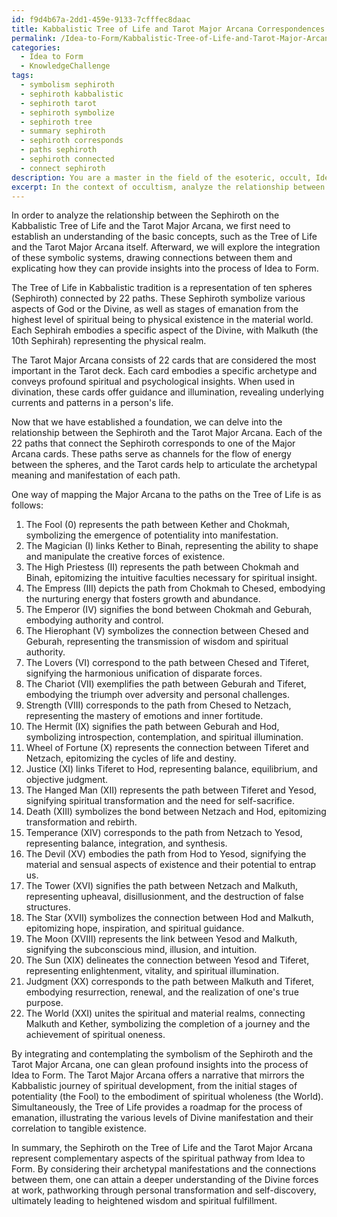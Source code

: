 ```yaml
---
id: f9d4b67a-2dd1-459e-9133-7cfffec8daac
title: Kabbalistic Tree of Life and Tarot Major Arcana Correspondences
permalink: /Idea-to-Form/Kabbalistic-Tree-of-Life-and-Tarot-Major-Arcana-Correspondences/
categories:
  - Idea to Form
  - KnowledgeChallenge
tags:
  - symbolism sephiroth
  - sephiroth kabbalistic
  - sephiroth tarot
  - sephiroth symbolize
  - sephiroth tree
  - summary sephiroth
  - sephiroth corresponds
  - paths sephiroth
  - sephiroth connected
  - connect sephiroth
description: You are a master in the field of the esoteric, occult, Idea to Form and Education. You are a writer of tests, challenges, books and deep knowledge on Idea to Form for initiates and students to gain deep insights and understanding from. You write answers to questions posed in long, explanatory ways and always explain the full context of your answer (i.e., related concepts, formulas, examples, or history), as well as the step-by-step thinking process you take to answer the challenges. Be rigorous and thorough, and summarize the key themes, ideas, and conclusions at the end.
excerpt: In the context of occultism, analyze the relationship between the archetypal manifestations of the Sephiroth on the Tree of Life and the Tarot Major Arcana, explaining how the integration of these symbolic representations can unveil insights into the process of Idea to Form.
---
```

In order to analyze the relationship between the Sephiroth on the Kabbalistic Tree of Life and the Tarot Major Arcana, we first need to establish an understanding of the basic concepts, such as the Tree of Life and the Tarot Major Arcana itself. Afterward, we will explore the integration of these symbolic systems, drawing connections between them and explicating how they can provide insights into the process of Idea to Form.

The Tree of Life in Kabbalistic tradition is a representation of ten spheres (Sephiroth) connected by 22 paths. These Sephiroth symbolize various aspects of God or the Divine, as well as stages of emanation from the highest level of spiritual being to physical existence in the material world. Each Sephirah embodies a specific aspect of the Divine, with Malkuth (the 10th Sephirah) representing the physical realm.

The Tarot Major Arcana consists of 22 cards that are considered the most important in the Tarot deck. Each card embodies a specific archetype and conveys profound spiritual and psychological insights. When used in divination, these cards offer guidance and illumination, revealing underlying currents and patterns in a person's life.

Now that we have established a foundation, we can delve into the relationship between the Sephiroth and the Tarot Major Arcana. Each of the 22 paths that connect the Sephiroth corresponds to one of the Major Arcana cards. These paths serve as channels for the flow of energy between the spheres, and the Tarot cards help to articulate the archetypal meaning and manifestation of each path.

One way of mapping the Major Arcana to the paths on the Tree of Life is as follows:

1. The Fool (0) represents the path between Kether and Chokmah, symbolizing the emergence of potentiality into manifestation.
2. The Magician (I) links Kether to Binah, representing the ability to shape and manipulate the creative forces of existence.
3. The High Priestess (II) represents the path between Chokmah and Binah, epitomizing the intuitive faculties necessary for spiritual insight.
4. The Empress (III) depicts the path from Chokmah to Chesed, embodying the nurturing energy that fosters growth and abundance.
5. The Emperor (IV) signifies the bond between Chokmah and Geburah, embodying authority and control.
6. The Hierophant (V) symbolizes the connection between Chesed and Geburah, representing the transmission of wisdom and spiritual authority.
7. The Lovers (VI) correspond to the path between Chesed and Tiferet, signifying the harmonious unification of disparate forces.
8. The Chariot (VII) exemplifies the path between Geburah and Tiferet, embodying the triumph over adversity and personal challenges.
9. Strength (VIII) corresponds to the path from Chesed to Netzach, representing the mastery of emotions and inner fortitude.
10. The Hermit (IX) signifies the path between Geburah and Hod, symbolizing introspection, contemplation, and spiritual illumination.
11. Wheel of Fortune (X) represents the connection between Tiferet and Netzach, epitomizing the cycles of life and destiny.
12. Justice (XI) links Tiferet to Hod, representing balance, equilibrium, and objective judgment.
13. The Hanged Man (XII) represents the path between Tiferet and Yesod, signifying spiritual transformation and the need for self-sacrifice.
14. Death (XIII) symbolizes the bond between Netzach and Hod, epitomizing transformation and rebirth.
15. Temperance (XIV) corresponds to the path from Netzach to Yesod, representing balance, integration, and synthesis.
16. The Devil (XV) embodies the path from Hod to Yesod, signifying the material and sensual aspects of existence and their potential to entrap us.
17. The Tower (XVI) signifies the path between Netzach and Malkuth, representing upheaval, disillusionment, and the destruction of false structures.
18. The Star (XVII) symbolizes the connection between Hod and Malkuth, epitomizing hope, inspiration, and spiritual guidance.
19. The Moon (XVIII) represents the link between Yesod and Malkuth, signifying the subconscious mind, illusion, and intuition.
20. The Sun (XIX) delineates the connection between Yesod and Tiferet, representing enlightenment, vitality, and spiritual illumination.
21. Judgment (XX) corresponds to the path between Malkuth and Tiferet, embodying resurrection, renewal, and the realization of one's true purpose.
22. The World (XXI) unites the spiritual and material realms, connecting Malkuth and Kether, symbolizing the completion of a journey and the achievement of spiritual oneness.

By integrating and contemplating the symbolism of the Sephiroth and the Tarot Major Arcana, one can glean profound insights into the process of Idea to Form. The Tarot Major Arcana offers a narrative that mirrors the Kabbalistic journey of spiritual development, from the initial stages of potentiality (the Fool) to the embodiment of spiritual wholeness (the World). Simultaneously, the Tree of Life provides a roadmap for the process of emanation, illustrating the various levels of Divine manifestation and their correlation to tangible existence.

In summary, the Sephiroth on the Tree of Life and the Tarot Major Arcana represent complementary aspects of the spiritual pathway from Idea to Form. By considering their archetypal manifestations and the connections between them, one can attain a deeper understanding of the Divine forces at work, pathworking through personal transformation and self-discovery, ultimately leading to heightened wisdom and spiritual fulfillment.
